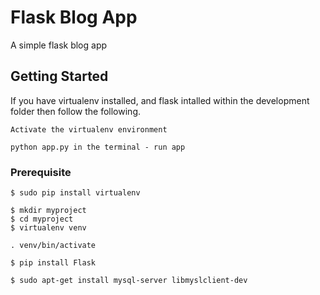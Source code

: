 # Flask Blog App
A simple flask blog app

## Getting Started
If you have virtualenv installed, and flask intalled within the development folder then follow the following. 

```
Activate the virtualenv environment
```

```
python app.py in the terminal - run app
```

### Prerequisite
```
$ sudo pip install virtualenv
```
```
$ mkdir myproject
$ cd myproject
$ virtualenv venv
```
```
. venv/bin/activate
```
```
$ pip install Flask
```
```
$ sudo apt-get install mysql-server libmyslclient-dev
```
